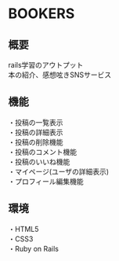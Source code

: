 # BOOKERS

## 概要
rails学習のアウトプット</br>
本の紹介、感想呟きSNSサービス

## 機能
・投稿の一覧表示</br>
・投稿の詳細表示</br>
・投稿の削除機能</br>
・投稿のコメント機能</br>
・投稿のいいね機能</br>
・マイページ(ユーザの詳細表示)</br>
・プロフィール編集機能</br>

## 環境
・HTML5</br>
・CSS3</br>
・Ruby on Rails
